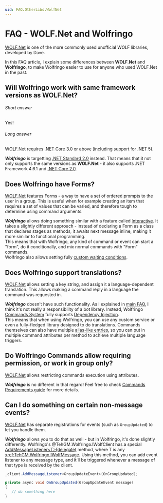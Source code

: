 ```yaml
---
uid: FAQ.OtherLibs.WolfNet
---
```


# FAQ - WOLF.Net and Wolfringo
[WOLF.Net](https://github.com/dawalters1/Wolf.Net) is one of the more commonly used unofficial WOLF libraries, developed by Dave.

In this FAQ article, I explain some differences between **WOLF.Net** and **Wolfringo**, to make Wolfringo easier to use for anyone who used WOLF.Net in the past.

## Will Wolfringo work with same framework versions as WOLF.Net?
###### Short answer
Yes!
###### Long answer
[WOLF.Net](https://github.com/dawalters1/Wolf.Net) requires [.NET Core 3.0](https://dotnet.microsoft.com/download/dotnet-core/3.0) or above (including support for [.NET 5](https://dotnet.microsoft.com/download/dotnet/5.0)).

***Wolfringo*** is targetting [.NET Standard 2.0](https://docs.microsoft.com/en-gb/dotnet/standard/net-standard) instead. That means that it not only supports the same versions as **WOLF.Net** - it also supports .NET Framework 4.6.1 and [.NET Core 2.0](https://dotnet.microsoft.com/download/dotnet-core/2.0).

## Does Wolfringo have Forms?
[WOLF.Net](https://github.com/dawalters1/Wolf.Net) features Forms - a way to have a set of ordered prompts to the user in a group. This is useful when for example creating an item that requires a set of values that can be varied, and therefore tough to determine using command arguments.

***Wolfringo*** allows doing something similar with a feature called [Interactive](xref:Guides.Features.Interactive). It takes a slightly different approach - instead of declaring a Form as a class that declares stages as methods, it awaits next message inline, making it more similar to functional programming.  
This means that with Wolfringo, any kind of command or event can start a "form", do it conditionally, and mix normal commands with "Form" commands.  
Wolfringo also allows setting fully [custom waiting conditions](xref:Guides.Features.Interactive#custom-criteria).

## Does Wolfringo support translations?
[WOLF.Net](https://github.com/dawalters1/Wolf.Net) allows setting a key string, and assign it a language-dependent translation. This allows making a command reply in a language the command was requested in.

***Wolfringo*** doesn't have such functionality. As I explained in [main FAQ](xref:FAQ), I think it's not really a responsibility of a bot library. Instead, Wolfringo [Commands System](xref:Guides.Commands.Intro) fully supports [Dependency Injection](xref:Guides.Commands.DependencyInjection).  
This means that when using Wolfringo, you can use any custom service or even a fully-fledged library designed to do translations. Commands themselves can also have multiple [alias-like entries](xref:Guides.Commands.Handlers#aliases), so you can put in multiple command attributes per method to achieve multiple language triggers.

## Do Wolfringo Commands allow requiring permission, or work in group only?
[WOLF.Net](https://github.com/dawalters1/Wolf.Net) allows restricting commands execution using attributes.

***Wolfringo*** is no different in that regard! Feel free to check [Commands Requirements guide](xref:Guides.Commands.Requirements) for more details.

## Can I do something on certain non-message events?
[WOLF.Net](https://github.com/dawalters1/Wolf.Net) has separate registrations for events (such as `GroupUpdated`) to let you handle them.

***Wolfringo*** allows you to do that as well - but in Wolfringo, it's done slightly differently. Wolfringo's @TehGM.Wolfringo.IWolfClient has a special [AddMessageListener&lt;T&gt;(delegate)](xref:TehGM.Wolfringo.WolfClientExtensions.AddMessageListener``1(TehGM.Wolfringo.IWolfClient,System.Action{``0})) method, where T is any <xref:TehGM.Wolfringo.IWolfMessage>. Using this method, you can add event listener to any message type, and it'll be triggered whenever a message of that type is received by the client.

```csharp
_client.AddMessageListener<GroupUpdateEvent>(OnGroupUpdated);

private async void OnGroupUpdated(GroupUpdateEvent message)
{
   // do something here
}
```